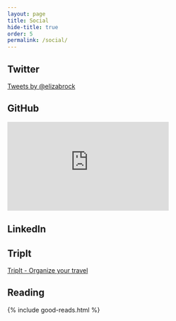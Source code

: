 ```yaml
---
layout: page
title: Social
hide-title: true
order: 5
permalink: /social/
---
```

<section class="full-column">
  <section class="half-column">
    <h2 class="section-title">Twitter</h2>
    <section class="callout">
      <a class="twitter-timeline" href="https://twitter.com/elizabrock" data-widget-id="489142233421979648">Tweets by @elizabrock</a>
      <script>!function(d,s,id){var js,fjs=d.getElementsByTagName(s)[0],p=/^http:/.test(d.location)?'http':'https';if(!d.getElementById(id)){js=d.createElement(s);js.id=id;js.src=p+"://platform.twitter.com/widgets.js";fjs.parentNode.insertBefore(js,fjs);}}(document,"script","twitter-wjs");</script>
    </section>
  </section>
  <section class="half-column">
    <h2 class="section-title">GitHub</h2>
    <section class="callout">
      <iframe src="http://lab.lepture.com/github-cards/card.html?user=elizabrock" frameborder="0" scrolling="0" width="365" height="200" allowtransparency></iframe>
    </section>
    <h2 class="section-title">LinkedIn</h2>
    <section class="callout">
      <script src="//platform.linkedin.com/in.js" type="text/javascript"></script>
      <script type="IN/MemberProfile" data-id="http://www.linkedin.com/in/elizabrock" data-format="inline" data-related="false"></script>
    </section>
    <h2 class="section-title">TripIt</h2>
    <section class="callout">
      <div id="tripit-badge"><script type="text/javascript" src="https://www.tripit.com/account/badge/id/7F0F8EAE605DC50209765B9DC4EE3700/div_id/tripit-badge/badge.js"></script><noscript><a href="/">TripIt - Organize your travel</a></noscript></div>
    </section>
  </section>
</section>
<section class="full-column">
  <h2 class="section-title">Reading</h2>
  <section class="callout">
    {% include good-reads.html %}
  </section>
</section>
